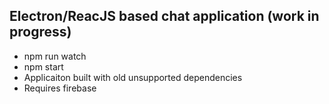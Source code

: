 ## Electron/ReacJS based chat application (work in progress)
- npm run watch
- npm start
- Applicaiton built with old unsupported dependencies
- Requires firebase